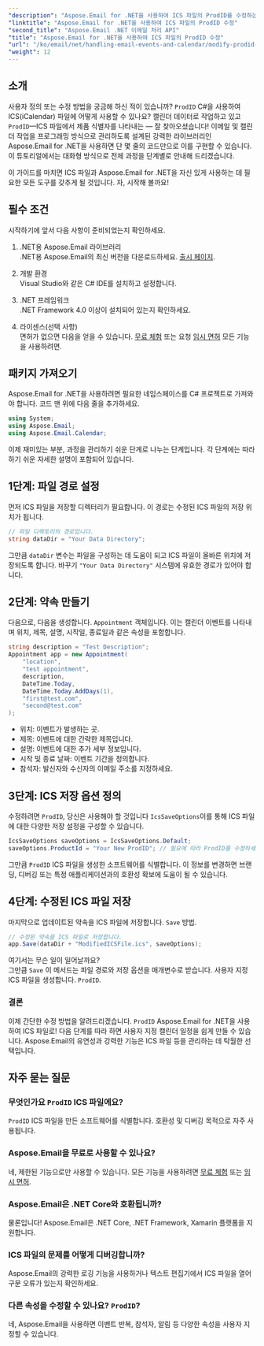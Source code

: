 ```yaml
---
"description": "Aspose.Email for .NET을 사용하여 ICS 파일의 ProdID를 수정하는 방법을 알아보세요. 원활한 일정 관리를 위한 코드, 팁, FAQ가 포함된 단계별 튜토리얼입니다."
"linktitle": "Aspose.Email for .NET을 사용하여 ICS 파일의 ProdID 수정"
"second_title": "Aspose.Email .NET 이메일 처리 API"
"title": "Aspose.Email for .NET을 사용하여 ICS 파일의 ProdID 수정"
"url": "/ko/email/net/handling-email-events-and-calendar/modify-prodid-in-ics-files/"
"weight": 12
---
```


## 소개

사용자 정의 또는 수정 방법을 궁금해 하신 적이 있습니까? `ProdID` C#을 사용하여 ICS(iCalendar) 파일에 어떻게 사용할 수 있나요? 캘린더 데이터로 작업하고 있고 `ProdID`—ICS 파일에서 제품 식별자를 나타내는 — 잘 찾아오셨습니다! 이메일 및 캘린더 작업을 프로그래밍 방식으로 관리하도록 설계된 강력한 라이브러리인 Aspose.Email for .NET을 사용하면 단 몇 줄의 코드만으로 이를 구현할 수 있습니다. 이 튜토리얼에서는 대화형 방식으로 전체 과정을 단계별로 안내해 드리겠습니다.

이 가이드를 마치면 ICS 파일과 Aspose.Email for .NET을 자신 있게 사용하는 데 필요한 모든 도구를 갖추게 될 것입니다. 자, 시작해 볼까요!

## 필수 조건

시작하기에 앞서 다음 사항이 준비되었는지 확인하세요.

1. .NET용 Aspose.Email 라이브러리  
   .NET용 Aspose.Email의 최신 버전을 다운로드하세요. [출시 페이지](https://releases.aspose.com/email/net/).  

2. 개발 환경  
   Visual Studio와 같은 C# IDE를 설치하고 설정합니다.

3. .NET 프레임워크  
   .NET Framework 4.0 이상이 설치되어 있는지 확인하세요.

4. 라이센스(선택 사항)  
   면허가 없으면 다음을 얻을 수 있습니다. [무료 체험](https://releases.aspose.com/) 또는 요청 [임시 면허](https://purchase.aspose.com/temporary-license/) 모든 기능을 사용하려면.

## 패키지 가져오기

Aspose.Email for .NET을 사용하려면 필요한 네임스페이스를 C# 프로젝트로 가져와야 합니다. 코드 맨 위에 다음 줄을 추가하세요.

```csharp
using System;
using Aspose.Email;
using Aspose.Email.Calendar;
```

이제 재미있는 부분, 과정을 관리하기 쉬운 단계로 나누는 단계입니다. 각 단계에는 따라하기 쉬운 자세한 설명이 포함되어 있습니다.

## 1단계: 파일 경로 설정

먼저 ICS 파일을 저장할 디렉터리가 필요합니다. 이 경로는 수정된 ICS 파일의 저장 위치가 됩니다.

```csharp
// 파일 디렉토리의 경로입니다.
string dataDir = "Your Data Directory";
```
 
그만큼 `dataDir` 변수는 파일을 구성하는 데 도움이 되고 ICS 파일이 올바른 위치에 저장되도록 합니다. 바꾸기 `"Your Data Directory"` 시스템에 유효한 경로가 있어야 합니다.

## 2단계: 약속 만들기

다음으로, 다음을 생성합니다. `Appointment` 객체입니다. 이는 캘린더 이벤트를 나타내며 위치, 제목, 설명, 시작일, 종료일과 같은 속성을 포함합니다.

```csharp
string description = "Test Description";
Appointment app = new Appointment(
    "location", 
    "test appointment", 
    description, 
    DateTime.Today,
    DateTime.Today.AddDays(1), 
    "first@test.com", 
    "second@test.com"
);
```
 
- 위치: 이벤트가 발생하는 곳.  
- 제목: 이벤트에 대한 간략한 제목입니다.  
- 설명: 이벤트에 대한 추가 세부 정보입니다.  
- 시작 및 종료 날짜: 이벤트 기간을 정의합니다.  
- 참석자: 발신자와 수신자의 이메일 주소를 지정하세요.

## 3단계: ICS 저장 옵션 정의

수정하려면 `ProdID`, 당신은 사용해야 할 것입니다 `IcsSaveOptions`이를 통해 ICS 파일에 대한 다양한 저장 설정을 구성할 수 있습니다.

```csharp
IcsSaveOptions saveOptions = IcsSaveOptions.Default;
saveOptions.ProductId = "Your New ProdID"; // 필요에 따라 ProdID를 수정하세요
```
 
그만큼 `ProdID` ICS 파일을 생성한 소프트웨어를 식별합니다. 이 정보를 변경하면 브랜딩, 디버깅 또는 특정 애플리케이션과의 호환성 확보에 도움이 될 수 있습니다.

## 4단계: 수정된 ICS 파일 저장

마지막으로 업데이트된 약속을 ICS 파일에 저장합니다. `Save` 방법.

```csharp
// 수정된 약속을 ICS 파일로 저장합니다.
app.Save(dataDir + "ModifiedICSFile.ics", saveOptions);
```

여기서는 무슨 일이 일어날까요?  
그만큼 `Save` 이 메서드는 파일 경로와 저장 옵션을 매개변수로 받습니다. 사용자 지정 ICS 파일을 생성합니다. `ProdID`.

### 결론

이제 간단한 수정 방법을 알려드리겠습니다. `ProdID` Aspose.Email for .NET을 사용하여 ICS 파일로! 다음 단계를 따라 하면 사용자 지정 캘린더 일정을 쉽게 만들 수 있습니다. Aspose.Email의 유연성과 강력한 기능은 ICS 파일 등을 관리하는 데 탁월한 선택입니다.

## 자주 묻는 질문

### 무엇인가요 `ProdID` ICS 파일에요?  
`ProdID` ICS 파일을 만든 소프트웨어를 식별합니다. 호환성 및 디버깅 목적으로 자주 사용됩니다.

### Aspose.Email을 무료로 사용할 수 있나요?  
네, 제한된 기능으로만 사용할 수 있습니다. 모든 기능을 사용하려면 [무료 체험](https://releases.aspose.com/) 또는 [임시 면허](https://purchase.aspose.com/temporary-license/).

### Aspose.Email은 .NET Core와 호환됩니까?  
물론입니다! Aspose.Email은 .NET Core, .NET Framework, Xamarin 플랫폼을 지원합니다.

### ICS 파일의 문제를 어떻게 디버깅합니까?  
Aspose.Email의 강력한 로깅 기능을 사용하거나 텍스트 편집기에서 ICS 파일을 열어 구문 오류가 있는지 확인하세요.

### 다른 속성을 수정할 수 있나요? `ProdID`?  
네, Aspose.Email을 사용하면 이벤트 반복, 참석자, 알림 등 다양한 속성을 사용자 지정할 수 있습니다.